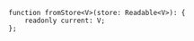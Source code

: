 <div class="ts-block">

```dts
function fromStore<V>(store: Readable<V>): {
	readonly current: V;
};
```

</div>